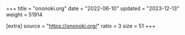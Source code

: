 +++
title = "ononoki.org"
date = "2022-06-10"
updated = "2023-12-13"
weight = 51914

[extra]
source = "https://ononoki.org/"
ratio = 3
size = 51
+++

